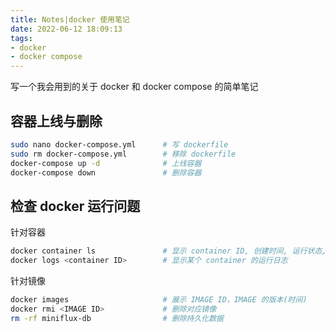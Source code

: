 ```yaml
---
title: Notes|docker 使用笔记
date: 2022-06-12 18:09:13
tags:
- docker
- docker compose
---
```


写一个我会用到的关于 docker 和 docker compose 的简单笔记

<!--more-->

## 容器上线与删除

```bash
sudo nano docker-compose.yml      # 写 dockerfile    
sudo rm docker-compose.yml        # 移除 dockerfile
docker-compose up -d              # 上线容器
docker-compose down               # 删除容器
```

## 检查 docker 运行问题

针对容器


```bash
docker container ls               # 显示 container ID, 创建时间, 运行状态, ports
docker logs <container ID>        # 显示某个 container 的运行日志
```

针对镜像

```bash
docker images                     # 展示 IMAGE ID，IMAGE 的版本(时间)
docker rmi <IMAGE ID>             # 删除对应镜像
rm -rf miniflux-db                # 删除持久化数据
```
